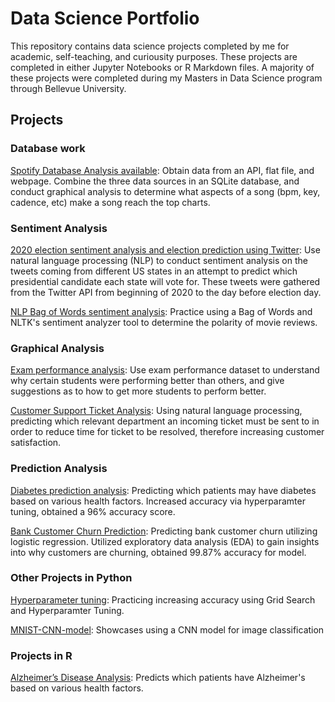 # Data Science Portfolio
This repository contains data science projects completed by me for academic, self-teaching, and curiousity purposes. These projects are completed in either Jupyter Notebooks or R Markdown files.
A majority of these projects were completed during my Masters in Data Science program through Bellevue University.

## Projects

### Database work
[Spotify Database Analysis available](https://github.com/ahamedaninia/spotify-analysis): Obtain data from an API, flat file, and webpage. Combine the three data sources in an SQLite database, and conduct graphical analysis to determine what aspects of a song (bpm, key, cadence, etc) make a song reach the top charts.
  
### Sentiment Analysis
[2020 election sentiment analysis and election prediction using Twitter](https://github.com/ahamedaninia/2020-election-sentiment-analysis): Use natural language processing (NLP) to conduct sentiment analysis on the tweets coming from different US states in an attempt to predict which presidential candidate each state will vote for. These tweets were gathered from the Twitter API from beginning of 2020 to the day before election day.

[NLP Bag of Words sentiment analysis](https://github.com/ahamedaninia/nlp-bagofwords): Practice using a Bag of Words and NLTK's sentiment analyzer tool to determine the polarity of movie reviews.

### Graphical Analysis
[Exam performance analysis](https://github.com/ahamedaninia/school_performance/tree/main): Use exam performance dataset to understand why certain students were performing better than others, and give suggestions as to how to get more students to perform better.

[Customer Support Ticket Analysis](https://github.com/ahamedaninia/customer-support-ticket): Using natural language processing, predicting which relevant department an incoming ticket must be sent to in order to reduce time for ticket to be resolved, therefore increasing customer satisfaction.


### Prediction Analysis
[Diabetes prediction analysis](https://github.com/ahamedaninia/diabetes-disease-prediction/tree/main): Predicting which patients may have diabetes based on various health factors. Increased accuracy via hyperparamter tuning, obtained a 96% accuracy score.

[Bank Customer Churn Prediction](https://github.com/ahamedaninia/bank-churn-prediction): Predicting bank customer churn utilizing logistic regression. Utilized exploratory data analysis (EDA) to gain insights into why customers are churning, obtained 99.87% accuracy for model.

### Other Projects in Python
[Hyperparameter tuning](https://github.com/ahamedaninia/hyperparameter-tuning): Practicing increasing accuracy using Grid Search and Hyperparamter Tuning.

[MNIST-CNN-model](https://github.com/ahamedaninia/MNIST-CNN-model): Showcases using a CNN model for image classification


### Projects in R
[Alzheimer’s Disease Analysis](https://github.com/ahamedaninia/Alzheimers-Disease-Analysis): Predicts which patients have Alzheimer's based on various health factors.
